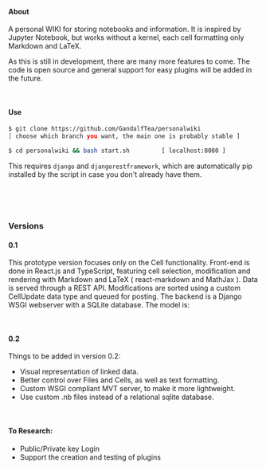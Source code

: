 
&nbsp;

#### About
A personal WIKI for storing notebooks and information. It is inspired by Jupyter Notebook, but works without a kernel, each cell formatting only Markdown and LaTeX. 

As this is still in development, there are many more features to come. The code is open source and general support for easy plugins will be added in the future.

&nbsp;

#### Use

```bash
$ git clone https://github.com/GandalfTea/personalwiki 
[ choose which branch you want, the main one is probably stable ]
```

```bash
$ cd personalwiki && bash start.sh 	       [ localhost:8080 ]
```
This requires `django` and `djangorestframework`, which are automatically
pip installed by the script in case you don't already have them.

&nbsp;

&nbsp;


### Versions

#### 0.1
This prototype version focuses only on the Cell functionality. Front-end is done in React.js and TypeScript, featuring cell selection, modification and rendering with Markdown and LaTeX ( react-markdown and MathJax ). Data is served through a REST API. Modifications are sorted using a custom CellUpdate data type and queued for posting. The backend is a Django WSGI webserver with a SQLite database. The model is:

<!--
```python
class Notebook(models.Model):
    title = models.CharField(max_length=120)

class File(models.Model):
    name = models.CharField(max_length=200)
    notebook = models.ForeignKey(Notebook, on_delete=models.SET_NULL, null=True, blank=True)

class Cell(models.Model):
    data = models.TextField()
    uuid = models.UUIDField(primary_key=True, unique=True, default=uuid.uuid4, editable=False)
    uhash = models.CharField(max_length=120, default="NULL")
```
The primary key is the uuid, and the views also serve instances from uuid
-->
&nbsp;

#### 0.2
Things to be added in version 0.2:
* Visual representation of linked data.
* Better control over Files and Cells, as well as text formatting.
* Custom WSGI compliant MVT server, to make it more lightweight.
* Use custom .nb files instead of a relational sqlite database.

&nbsp;

#### To Research:

* Public/Private key Login
* Support the creation and testing of plugins
